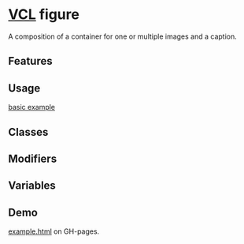 # [VCL](https://github.com/vcl/doc) figure

A composition of a container for one or multiple images and a caption.

## Features

## Usage

[basic example](/demo/example.html)

## Classes

## Modifiers

## Variables

## Demo

[example.html](/demo/example.html) on GH-pages.
